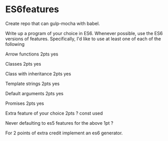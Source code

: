 # ES6features

Create repo that can gulp-mocha with babel.

Write up a program of your choice in ES6. Whenever possible, use the ES6 versions of features. Specifically, I'd like to use at least one of each of the following

Arrow functions 2pts  yes

Classes 2pts  yes

Class with inheritance 2pts  yes

Template strings 2pts  yes

Default arguments 2pts   yes

Promises 2pts  yes

Extra feature of your choice  2pts  ?
    const used

Never defaulting to es5 features for the above 1pt  ?

For 2 points of extra credit implement an es6 generator.